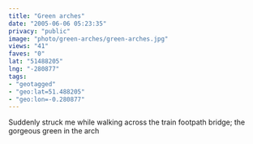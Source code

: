 ```yaml
---
title: "Green arches"
date: "2005-06-06 05:23:35"
privacy: "public"
image: "photo/green-arches/green-arches.jpg"
views: "41"
faves: "0"
lat: "51488205"
lng: "-280877"
tags:
- "geotagged"
- "geo:lat=51.488205"
- "geo:lon=-0.280877"
---
```

Suddenly struck me while walking across the train footpath bridge; the
gorgeous green in the arch
